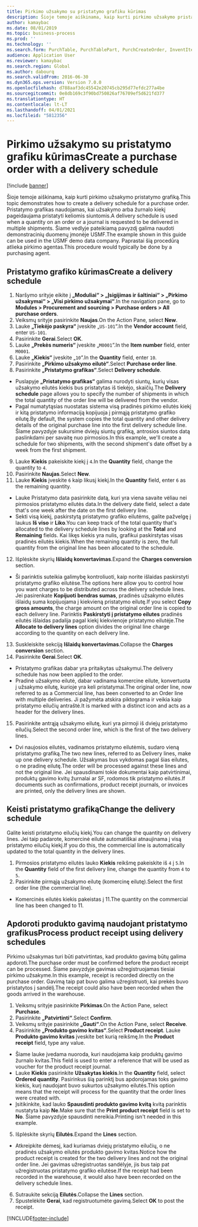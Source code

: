 ```yaml
---
title: Pirkimo užsakymo su pristatymo grafiku kūrimas
description: Šioje temoje aiškinama, kaip kurti pirkimo užsakymo pristatymo grafiką.
author: kamaybac
ms.date: 08/01/2019
ms.topic: business-process
ms.prod: ''
ms.technology: ''
ms.search.form: PurchTable, PurchTablePart, PurchCreateOrder, InventItemIdLookupPurchase, PurchDeliverySchedule, PurchEditLines
audience: Application User
ms.reviewer: kamaybac
ms.search.region: Global
ms.author: dabourq
ms.search.validFrom: 2016-06-30
ms.dyn365.ops.version: Version 7.0.0
ms.openlocfilehash: d788aaf3dc45542e20745cb295d77efdc277a4be
ms.sourcegitcommit: 0e8db169c3f90bd750826af76709ef5d621fd377
ms.translationtype: HT
ms.contentlocale: lt-LT
ms.lasthandoff: 04/01/2021
ms.locfileid: "5812356"
---
```

# <a name="create-a-purchase-order-with-a-delivery-schedule"></a><span data-ttu-id="effa0-103">Pirkimo užsakymo su pristatymo grafiku kūrimas</span><span class="sxs-lookup"><span data-stu-id="effa0-103">Create a purchase order with a delivery schedule</span></span>

[!include [banner](../../includes/banner.md)]

<span data-ttu-id="effa0-104">Šioje temoje aiškinama, kaip kurti pirkimo užsakymo pristatymo grafiką.</span><span class="sxs-lookup"><span data-stu-id="effa0-104">This topic demonstrates how to create a delivery schedule for a purchase order.</span></span> <span data-ttu-id="effa0-105">Pristatymo grafikas naudojamas, kai užsakymo arba žurnalo kiekį pageidaujama pristatyti keliomis siuntomis.</span><span class="sxs-lookup"><span data-stu-id="effa0-105">A delivery schedule is used when a quantity on an order or a journal is requested to be delivered in multiple shipments.</span></span> <span data-ttu-id="effa0-106">Šiame vedlyje pateikiamą pavyzdį galima naudoti demonstracinių duomenų įmonėje USMF.</span><span class="sxs-lookup"><span data-stu-id="effa0-106">The example shown in this guide can be used in the USMF demo data company.</span></span> <span data-ttu-id="effa0-107">Paprastai šią procedūrą atlieka pirkimo agentas.</span><span class="sxs-lookup"><span data-stu-id="effa0-107">This procedure would typically be done by a purchasing agent.</span></span>

## <a name="create-a-delivery-schedule"></a><span data-ttu-id="effa0-108">Pristatymo grafiko kūrimas</span><span class="sxs-lookup"><span data-stu-id="effa0-108">Create a delivery schedule</span></span>
1. <span data-ttu-id="effa0-109">Naršymo srityje eikite į **„Moduliai“ > „Įsigijimas ir šaltiniai“ > „Pirkimo užsakymai“ > „Visi pirkimo užsakymai“**.</span><span class="sxs-lookup"><span data-stu-id="effa0-109">In the navigation pane, go to **Modules > Procurement and sourcing > Purchase orders > All purchase orders**.</span></span>
2. <span data-ttu-id="effa0-110">Veiksmų srityje pasirinkite **Naujas**.</span><span class="sxs-lookup"><span data-stu-id="effa0-110">On the Action Pane, select **New**.</span></span>
3. <span data-ttu-id="effa0-111">Lauke **„Tiekėjo paskyra“** įveskite „`US-101`“.</span><span class="sxs-lookup"><span data-stu-id="effa0-111">In the **Vendor account** field, enter `US-101`.</span></span>
4. <span data-ttu-id="effa0-112">Pasirinkite **Gerai**.</span><span class="sxs-lookup"><span data-stu-id="effa0-112">Select **OK**.</span></span>
5. <span data-ttu-id="effa0-113">Lauke **„Prekės numeris“** įveskite „`M0001`“.</span><span class="sxs-lookup"><span data-stu-id="effa0-113">In the **Item number** field, enter `M0001`.</span></span>
6. <span data-ttu-id="effa0-114">Lauke **„Kiekis“** įveskite „`10`“.</span><span class="sxs-lookup"><span data-stu-id="effa0-114">In the **Quantity** field, enter `10`.</span></span>
7. <span data-ttu-id="effa0-115">Pasirinkite **„Pirkimo užsakymo eilutė“**.</span><span class="sxs-lookup"><span data-stu-id="effa0-115">Select **Purchase order line**.</span></span>
8. <span data-ttu-id="effa0-116">Pasirinkite **„Pristatymo grafikas“**.</span><span class="sxs-lookup"><span data-stu-id="effa0-116">Select **Delivery schedule**.</span></span>
- <span data-ttu-id="effa0-117">Puslapyje **„Pristatymo grafikas“** galima nurodyti siuntų, kurių visas užsakymo eilutės kiekis bus pristatytas iš tiekėjo, skaičių.</span><span class="sxs-lookup"><span data-stu-id="effa0-117">The **Delivery schedule** page allows you to specify the number of shipments in which the total quantity of the order line will be delivered from the vendor.</span></span>  
- <span data-ttu-id="effa0-118">Pagal numatytąsias nuostatas sistema visą pradinės pirkimo eilutės kiekį ir kitą pristatymo informaciją kopijuoja į pirmąją pristatymo grafiko eilutę.</span><span class="sxs-lookup"><span data-stu-id="effa0-118">By default, the system copies the total quantity and other delivery details of the original purchase line into the first delivery schedule line.</span></span> <span data-ttu-id="effa0-119">Šiame pavyzdyje sukursime dviejų siuntų grafiką, antrosios siuntos datą paslinkdami per savaitę nuo pirmosios.</span><span class="sxs-lookup"><span data-stu-id="effa0-119">In this example, we'll create a schedule for two shipments, with the second shipment's date offset by a week from the first shipment.</span></span>  
9. <span data-ttu-id="effa0-120">Lauke **Kiekis** pakeiskite kiekį į `4`.</span><span class="sxs-lookup"><span data-stu-id="effa0-120">In the **Quantity** field, change the quantity to `4`.</span></span>
10. <span data-ttu-id="effa0-121">Pasirinkite **Naujas**.</span><span class="sxs-lookup"><span data-stu-id="effa0-121">Select **New**.</span></span>
11. <span data-ttu-id="effa0-122">Lauke **Kiekis** įveskite `6` kaip likusį kiekį.</span><span class="sxs-lookup"><span data-stu-id="effa0-122">In the **Quantity** field, enter `6` as the remaining quantity.</span></span>
- <span data-ttu-id="effa0-123">Lauke Pristatymo data pasirinkite datą, kuri yra viena savaite vėliau nei pirmosios pristatymo eilutės data.</span><span class="sxs-lookup"><span data-stu-id="effa0-123">In the delivery date field, select a date that's one week after the date on the first delivery line.</span></span>  
- <span data-ttu-id="effa0-124">Sekti visą kiekį, paskirstytą pristatymo grafiko eilutėms, galite pažvelgę į laukus **Iš viso** ir **Liko**.</span><span class="sxs-lookup"><span data-stu-id="effa0-124">You can keep track of the total quantity that's allocated to the delivery schedule lines by looking at the **Total** and **Remaining** fields.</span></span> <span data-ttu-id="effa0-125">Kai likęs kiekis yra nulis, grafikui paskirstytas visas pradinės eilutės kiekis.</span><span class="sxs-lookup"><span data-stu-id="effa0-125">When the remaining quantity is zero, the full quantity from the original line has been allocated to the schedule.</span></span>  
12. <span data-ttu-id="effa0-126">Išplėskite skyrių **Išlaidų konvertavimas**.</span><span class="sxs-lookup"><span data-stu-id="effa0-126">Expand the **Charges conversion** section.</span></span>
- <span data-ttu-id="effa0-127">Ši parinktis suteikia galimybę kontroliuoti, kaip norite išlaidas paskirstyti pristatymo grafiko eilutėse.</span><span class="sxs-lookup"><span data-stu-id="effa0-127">The options here allow you to control how you want charges to be distributed across the delivery schedule lines.</span></span> <span data-ttu-id="effa0-128">Jei pasirenkate **Kopijuoti bendras sumas**, pradinės užsakymo eilutės išlaidų suma kopijuojama į kiekvieną pristatymo eilutę.</span><span class="sxs-lookup"><span data-stu-id="effa0-128">If you select **Copy gross amounts**, the charge amount on the original order line is copied to each delivery line.</span></span> <span data-ttu-id="effa0-129">Parinktis **Paskirstyti į pristatymo eilutes** pradinės eilutės išlaidas padalija pagal kiekį kiekvienoje pristatymo eilutėje.</span><span class="sxs-lookup"><span data-stu-id="effa0-129">The **Allocate to delivery lines** option divides the original line charge according to the quantity on each delivery line.</span></span>  
13. <span data-ttu-id="effa0-130">Suskleiskite sekciją **Išlaidų konvertavimas**.</span><span class="sxs-lookup"><span data-stu-id="effa0-130">Collapse the **Charges conversion** section.</span></span>
14. <span data-ttu-id="effa0-131">Pasirinkite **Gerai**.</span><span class="sxs-lookup"><span data-stu-id="effa0-131">Select **OK**.</span></span>
- <span data-ttu-id="effa0-132">Pristatymo grafikas dabar yra pritaikytas užsakymui.</span><span class="sxs-lookup"><span data-stu-id="effa0-132">The delivery schedule has now been applied to the order.</span></span>  
- <span data-ttu-id="effa0-133">Pradinė užsakymo eilutė, dabar vadinama komercine eilute, konvertuota į užsakymo eilutę, kurioje yra keli pristatymai.</span><span class="sxs-lookup"><span data-stu-id="effa0-133">The original order line, now referred to as a Commercial line, has been converted to an Order line with multiple deliveries.</span></span> <span data-ttu-id="effa0-134">Ji pažymėta atskira piktograma ir veikia kaip pristatymo eilučių antraštė.</span><span class="sxs-lookup"><span data-stu-id="effa0-134">It is marked with a distinct icon and acts as a header for the delivery lines.</span></span>  
15. <span data-ttu-id="effa0-135">Pasirinkite antrąją užsakymo eilutę, kuri yra pirmoji iš dviejų pristatymo eilučių.</span><span class="sxs-lookup"><span data-stu-id="effa0-135">Select the second order line, which is the first of the two delivery lines.</span></span>
- <span data-ttu-id="effa0-136">Dvi naujosios eilutės, vadinamos pristatymo eilutėmis, sudaro vieną pristatymo grafiką.</span><span class="sxs-lookup"><span data-stu-id="effa0-136">The two new lines, referred to as Delivery lines, make up one delivery schedule.</span></span> <span data-ttu-id="effa0-137">Užsakymas bus vykdomas pagal šias eilutes, o ne pradinę eilutę.</span><span class="sxs-lookup"><span data-stu-id="effa0-137">The order will be processed against these lines and not the original line.</span></span> <span data-ttu-id="effa0-138">Jei spausdinami tokie dokumentai kaip patvirtinimai, produktų gavimo kvitų žurnalai ar SF, rodomos tik pristatymo eilutės.</span><span class="sxs-lookup"><span data-stu-id="effa0-138">If documents such as confirmations, product receipt journals, or invoices are printed, only the delivery lines are shown.</span></span>  

## <a name="change-the-delivery-schedule"></a><span data-ttu-id="effa0-139">Keisti pristatymo grafiką</span><span class="sxs-lookup"><span data-stu-id="effa0-139">Change the delivery schedule</span></span>
<span data-ttu-id="effa0-140">Galite keisti pristatymo eilučių kiekį.</span><span class="sxs-lookup"><span data-stu-id="effa0-140">You can change the quantity on delivery lines.</span></span> <span data-ttu-id="effa0-141">Jei taip padarote, komercinė eilutė automatiškai atnaujinama į visą pristatymo eilučių kiekį.</span><span class="sxs-lookup"><span data-stu-id="effa0-141">If you do this, the commercial line is automatically updated to the total quantity in the delivery lines.</span></span>  
1. <span data-ttu-id="effa0-142">Pirmosios pristatymo eilutės lauko **Kiekis** reikšmę pakeiskite iš `4` į `5`.</span><span class="sxs-lookup"><span data-stu-id="effa0-142">In the **Quantity** field of the first delivery line, change the quantity from `4` to `5`.</span></span>
2. <span data-ttu-id="effa0-143">Pasirinkite pirmąją užsakymo eilutę (komercinę eilutę).</span><span class="sxs-lookup"><span data-stu-id="effa0-143">Select the first order line (the commercial line).</span></span>  
- <span data-ttu-id="effa0-144">Komercinės eilutės kiekis pakeistas į 11.</span><span class="sxs-lookup"><span data-stu-id="effa0-144">The quantity on the commercial line has been changed to 11.</span></span>  

## <a name="process-product-receipt-using-delivery-schedules"></a><span data-ttu-id="effa0-145">Apdoroti produkto gavimą naudojant pristatymo grafikus</span><span class="sxs-lookup"><span data-stu-id="effa0-145">Process product receipt using delivery schedules</span></span>
<span data-ttu-id="effa0-146">Pirkimo užsakymas turi būti patvirtintas, kad produkto gavimą būtų galima apdoroti.</span><span class="sxs-lookup"><span data-stu-id="effa0-146">The purchase order must be confirmed before the product receipt can be processed.</span></span> <span data-ttu-id="effa0-147">Šiame pavyzdyje gavimas užregistruojamas tiesiai pirkimo užsakyme.</span><span class="sxs-lookup"><span data-stu-id="effa0-147">In this example, receipt is recorded directly on the purchase order.</span></span> <span data-ttu-id="effa0-148">Gavimą taip pat buvo galima užregistruoti, kai prekės buvo pristatytos į sandėlį.</span><span class="sxs-lookup"><span data-stu-id="effa0-148">The receipt could also have been recorded when the goods arrived in the warehouse.</span></span>  
1. <span data-ttu-id="effa0-149">Veiksmų srityje pasirinkite **Pirkimas**.</span><span class="sxs-lookup"><span data-stu-id="effa0-149">On the Action Pane, select **Purchase**.</span></span>
2. <span data-ttu-id="effa0-150">Pasirinkite **„Patvirtinti“**.</span><span class="sxs-lookup"><span data-stu-id="effa0-150">Select **Confirm**.</span></span>
3. <span data-ttu-id="effa0-151">Veiksmų srityje pasirinkite **„Gauti“**.</span><span class="sxs-lookup"><span data-stu-id="effa0-151">On the Action Pane, select **Receive**.</span></span>
4. <span data-ttu-id="effa0-152">Pasirinkite **„Produkto gavimo kvitas“**.</span><span class="sxs-lookup"><span data-stu-id="effa0-152">Select **Product receipt**.</span></span> <span data-ttu-id="effa0-153">Lauke **Produkto gavimo kvitas** įveskite bet kurią reikšmę.</span><span class="sxs-lookup"><span data-stu-id="effa0-153">In the **Product receipt** field, type any value.</span></span>
- <span data-ttu-id="effa0-154">Šiame lauke įvedama nuoroda, kuri naudojama kaip produktų gavimo žurnalo kvitas.</span><span class="sxs-lookup"><span data-stu-id="effa0-154">This field is used to enter a reference that will be used as voucher for the product receipt journal.</span></span>  
- <span data-ttu-id="effa0-155">Lauke **Kiekis** pasirinkite **Užsakytas kiekis**.</span><span class="sxs-lookup"><span data-stu-id="effa0-155">In the **Quantity** field, select **Ordered quantity**.</span></span> <span data-ttu-id="effa0-156">Pasirinkus šią parinktį bus apdorojamas toks gavimo kiekis, kurį naudojant buvo sukurtos užsakymo eilutės.</span><span class="sxs-lookup"><span data-stu-id="effa0-156">This option means that the receipt will process for the quantity that the order lines were created with.</span></span>  
- <span data-ttu-id="effa0-157">Įsitikinkite, kad lauko **Spausdinti produkto gavimo kvitą** kvitą parinktis nustatyta kaip **Ne**.</span><span class="sxs-lookup"><span data-stu-id="effa0-157">Make sure that the **Print product receipt** field is set to **No**.</span></span> <span data-ttu-id="effa0-158">Šiame pavyzdyje spausdinti nereikia.</span><span class="sxs-lookup"><span data-stu-id="effa0-158">Printing isn't needed in this example.</span></span>  
5. <span data-ttu-id="effa0-159">Išplėskite skyrių **Eilutės**.</span><span class="sxs-lookup"><span data-stu-id="effa0-159">Expand the **Lines** section.</span></span>
- <span data-ttu-id="effa0-160">Atkreipkite dėmesį, kad kuriamas dviejų pristatymo eilučių, o ne pradinės užsakymo eilutės produkto gavimo kvitas.</span><span class="sxs-lookup"><span data-stu-id="effa0-160">Notice how the product receipt is created for the two delivery lines and not the original order line.</span></span> <span data-ttu-id="effa0-161">Jei gavimas užregistruotas sandėlyje, jis bus taip pat užregistruotas pristatymo grafiko eilutėse.</span><span class="sxs-lookup"><span data-stu-id="effa0-161">If the receipt had been recorded in the warehouse, it would also have been recorded on the delivery schedule lines.</span></span>  
6. <span data-ttu-id="effa0-162">Sutraukite sekciją **Eilutės**.</span><span class="sxs-lookup"><span data-stu-id="effa0-162">Collapse the **Lines** section.</span></span>
7. <span data-ttu-id="effa0-163">Spustelėkite **Gerai**, kad registruotumėte gavimą.</span><span class="sxs-lookup"><span data-stu-id="effa0-163">Select **OK** to post the receipt.</span></span>



[!INCLUDE[footer-include](../../../includes/footer-banner.md)]